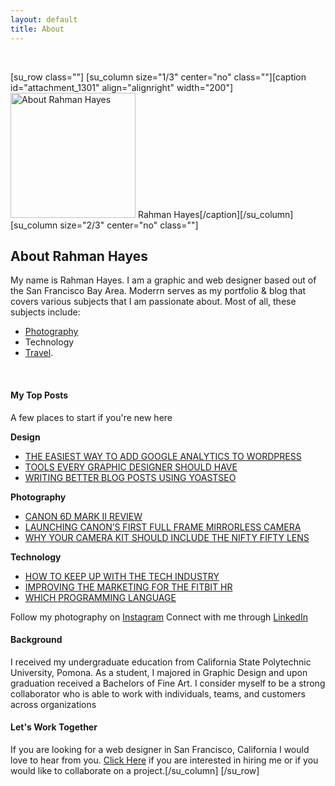 ```yaml
---
layout: default
title: About
---
```

&nbsp;
&nbsp;

[su_row class=""]
  [su_column size="1/3" center="no" class=""][caption id="attachment_1301" align="alignright" width="200"]<img src="https://www.moderrn.com/wp-content/uploads/2018/01/Rahman_Hayes_320box.jpg" alt="About Rahman Hayes" width="200" height="200" class="size-full wp-image-1301" /> Rahman Hayes[/caption][/su_column]
  [su_column size="2/3" center="no" class=""]<h2>About Rahman Hayes</h2>
My name is Rahman Hayes. I am a graphic and web designer based out of the San Francisco Bay Area. Moderrn serves as my portfolio &amp; blog that covers various subjects that I am passionate about. Most of all, these subjects include:
<ul>
 	<li style="font-weight: 400;"><span style="font-weight: 400;"><a href="https://www.moderrn.com/category/photography/" rel="noopener" target="_blank">Photography</a></span></li>
 	<li style="font-weight: 400;"><span style="font-weight:  

400;"><a href="https://www.moderrn.com/category/tech/" rel="noopener" target="_blank">Technology</a></span></li>
 	<li style="font-weight: 400;"><span style="font-weight: 400;"><a href="https://www.moderrn.com/category/travel/" rel="noopener" target="_blank">Travel</a>.</span></li>
</ul>
&nbsp;
<h4>My Top Posts</h4>
<p>A few places to start if you're new here</p>

<b>Design</b>
<ul>
<li><a href="https://www.moderrn.com/2017/11/06/easiest-way-add-google-analytics-wordpress/" rel="noopener" target="_blank">THE EASIEST WAY TO ADD GOOGLE ANALYTICS TO WORDPRESS</a></li>
<li><a href="https://www.moderrn.com/2017/10/16/tools-every-graphic-designer-should-have/" rel="noopener" target="_blank">TOOLS EVERY GRAPHIC DESIGNER SHOULD HAVE</a></li>
<li><a href="https://www.moderrn.com/2018/01/09/writing-better-blog-posts-using-yoastseo/" rel="noopener" target="_blank">WRITING BETTER BLOG POSTS USING YOASTSEO</a></li>
</ul>

<b>Photography</b>
<ul>
<li><a href="https://www.moderrn.com/2017/10/13/canon-6d-mark-ii-review/" rel="noopener" target="_blank">CANON 6D MARK II REVIEW</a></li>
<li><a href="https://www.moderrn.com/2017/01/04/launching-canons-first-full-frame-mirrorless-camera/" rel="noopener" target="_blank">LAUNCHING CANON’S FIRST FULL FRAME MIRRORLESS CAMERA</a></li>
<li><a href="https://www.moderrn.com/2017/11/13/camera-kit-include-nifty-fifty-lens/" rel="noopener" target="_blank">WHY YOUR CAMERA KIT SHOULD INCLUDE THE NIFTY FIFTY LENS</a></li>
</ul>

<b>Technology</b>
<ul>
<li><a href="https://www.moderrn.com/2017/09/24/keep-tech-industry/" rel="noopener" target="_blank">HOW TO KEEP UP WITH THE TECH INDUSTRY</a></li>
<li><a href="https://www.moderrn.com/2016/09/17/improving-the-marketing-for-the-fitbit-hr/" rel="noopener" target="_blank">IMPROVING THE MARKETING FOR THE FITBIT HR</a></li>
<li><a href="https://www.moderrn.com/2017/02/15/which-programming-language/" rel="noopener" target="_blank">WHICH PROGRAMMING LANGUAGE</a></li>
</ul>


Follow my photography on <a href="https://www.instagram.com/moderrn.up/" target="_blank" rel="noopener">Instagram</a>
Connect with me through <a href="http://linkedin.com/in/rahmanhayes/" target="_blank" rel="noopener">LinkedIn</a>
<h4>Background</h4>
I received my undergraduate education from California State Polytechnic University, Pomona. As a student, I majored in Graphic Design and upon graduation received a Bachelors of Fine Art. I consider myself to be a strong collaborator who is able to work with individuals, teams, and customers across organizations
<h4>Let's Work Together</h4>
If you are looking for a web designer in San Francisco, California I would love to hear from you.
<a href="http://www.moderrn.com/work-with-me/">Click Here</a> if you are interested in hiring me or if you would like to collaborate on a project.[/su_column]
[/su_row]

